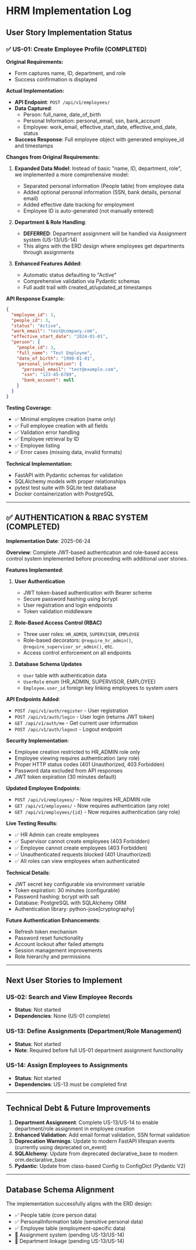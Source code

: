 # HRM Implementation Log

## User Story Implementation Status

### ✅ US-01: Create Employee Profile (COMPLETED)

**Original Requirements:**
- Form captures name, ID, department, and role
- Success confirmation is displayed

**Actual Implementation:**
- **API Endpoint**: `POST /api/v1/employees/`
- **Data Captured**: 
  - Person: full_name, date_of_birth
  - Personal Information: personal_email, ssn, bank_account 
  - Employee: work_email, effective_start_date, effective_end_date, status
- **Success Response**: Full employee object with generated employee_id and timestamps

**Changes from Original Requirements:**
1. **Expanded Data Model**: Instead of basic "name, ID, department, role", we implemented a more comprehensive model:
   - Separated personal information (People table) from employee data
   - Added optional personal information (SSN, bank details, personal email)
   - Added effective date tracking for employment
   - Employee ID is auto-generated (not manually entered)

2. **Department & Role Handling**: 
   - **DEFERRED**: Department assignment will be handled via Assignment system (US-13/US-14)
   - This aligns with the ERD design where employees get departments through assignments

3. **Enhanced Features Added**:
   - Automatic status defaulting to "Active"
   - Comprehensive validation via Pydantic schemas
   - Full audit trail with created_at/updated_at timestamps

**API Response Example:**
```json
{
  "employee_id": 3,
  "people_id": 3,
  "status": "Active",
  "work_email": "test@company.com",
  "effective_start_date": "2024-01-01",
  "person": {
    "people_id": 3,
    "full_name": "Test Employee",
    "date_of_birth": "1990-01-01",
    "personal_information": {
      "personal_email": "test@example.com",
      "ssn": "123-45-6789",
      "bank_account": null
    }
  }
}
```

**Testing Coverage:**
- ✅ Minimal employee creation (name only)
- ✅ Full employee creation with all fields
- ✅ Validation error handling
- ✅ Employee retrieval by ID
- ✅ Employee listing
- ✅ Error cases (missing data, invalid formats)

**Technical Implementation:**
- FastAPI with Pydantic schemas for validation
- SQLAlchemy models with proper relationships
- pytest test suite with SQLite test database
- Docker containerization with PostgreSQL

---

## ✅ AUTHENTICATION & RBAC SYSTEM (COMPLETED)

**Implementation Date**: 2025-06-24

**Overview**: Complete JWT-based authentication and role-based access control system implemented before proceeding with additional user stories.

**Features Implemented**:
1. **User Authentication**
   - JWT token-based authentication with Bearer scheme
   - Secure password hashing using bcrypt
   - User registration and login endpoints
   - Token validation middleware

2. **Role-Based Access Control (RBAC)**
   - Three user roles: `HR_ADMIN`, `SUPERVISOR`, `EMPLOYEE`
   - Role-based decorators: `@require_hr_admin()`, `@require_supervisor_or_admin()`, etc.
   - Access control enforcement on all endpoints

3. **Database Schema Updates**
   - `User` table with authentication data
   - `UserRole` enum (HR_ADMIN, SUPERVISOR, EMPLOYEE)
   - `Employee.user_id` foreign key linking employees to system users

**API Endpoints Added**:
- `POST /api/v1/auth/register` - User registration
- `POST /api/v1/auth/login` - User login (returns JWT token)
- `GET /api/v1/auth/me` - Get current user information
- `POST /api/v1/auth/logout` - Logout endpoint

**Security Implementation**:
- Employee creation restricted to HR_ADMIN role only
- Employee viewing requires authentication (any role)
- Proper HTTP status codes (401 Unauthorized, 403 Forbidden)
- Password data excluded from API responses
- JWT token expiration (30 minutes default)

**Updated Employee Endpoints**:
- `POST /api/v1/employees/` - Now requires HR_ADMIN role
- `GET /api/v1/employees/` - Now requires authentication (any role)
- `GET /api/v1/employees/{id}` - Now requires authentication (any role)

**Live Testing Results**:
- ✅ HR Admin can create employees
- ✅ Supervisor cannot create employees (403 Forbidden)
- ✅ Employee cannot create employees (403 Forbidden)
- ✅ Unauthenticated requests blocked (401 Unauthorized)
- ✅ All roles can view employees when authenticated

**Technical Details**:
- JWT secret key configurable via environment variable
- Token expiration: 30 minutes (configurable)
- Password hashing: bcrypt with salt
- Database: PostgreSQL with SQLAlchemy ORM
- Authentication library: python-jose[cryptography]

**Future Authentication Enhancements**:
- Refresh token mechanism
- Password reset functionality
- Account lockout after failed attempts
- Session management improvements
- Role hierarchy and permissions

---

## Next User Stories to Implement

### US-02: Search and View Employee Records
- **Status**: Not started
- **Dependencies**: None (US-01 complete)

### US-13: Define Assignments (Department/Role Management)
- **Status**: Not started  
- **Note**: Required before full US-01 department assignment functionality

### US-14: Assign Employees to Assignments
- **Status**: Not started
- **Dependencies**: US-13 must be completed first

---

## Technical Debt & Future Improvements

1. **Department Assignment**: Complete US-13/US-14 to enable department/role assignment in employee creation
2. **Enhanced Validation**: Add email format validation, SSN format validation
3. **Deprecation Warnings**: Update to modern FastAPI lifespan events (currently using deprecated on_event)
4. **SQLAlchemy**: Update from deprecated declarative_base to modern orm.declarative_base
5. **Pydantic**: Update from class-based Config to ConfigDict (Pydantic V2)

---

## Database Schema Alignment

The implementation successfully aligns with the ERD design:
- ✅ People table (core person data)
- ✅ PersonalInformation table (sensitive personal data) 
- ✅ Employee table (employment-specific data)
- 🔄 Assignment system (pending US-13/US-14)
- 🔄 Department linkage (pending US-13/US-14)